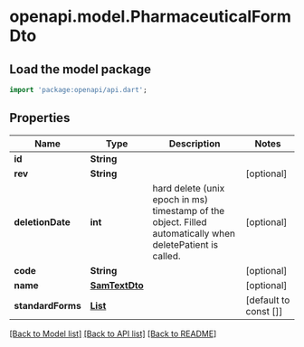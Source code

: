 # openapi.model.PharmaceuticalFormDto

## Load the model package
```dart
import 'package:openapi/api.dart';
```

## Properties
Name | Type | Description | Notes
------------ | ------------- | ------------- | -------------
**id** | **String** |  | 
**rev** | **String** |  | [optional] 
**deletionDate** | **int** | hard delete (unix epoch in ms) timestamp of the object. Filled automatically when deletePatient is called. | [optional] 
**code** | **String** |  | [optional] 
**name** | [**SamTextDto**](SamTextDto.md) |  | [optional] 
**standardForms** | [**List<CodeStubDto>**](CodeStubDto.md) |  | [default to const []]

[[Back to Model list]](../README.md#documentation-for-models) [[Back to API list]](../README.md#documentation-for-api-endpoints) [[Back to README]](../README.md)


